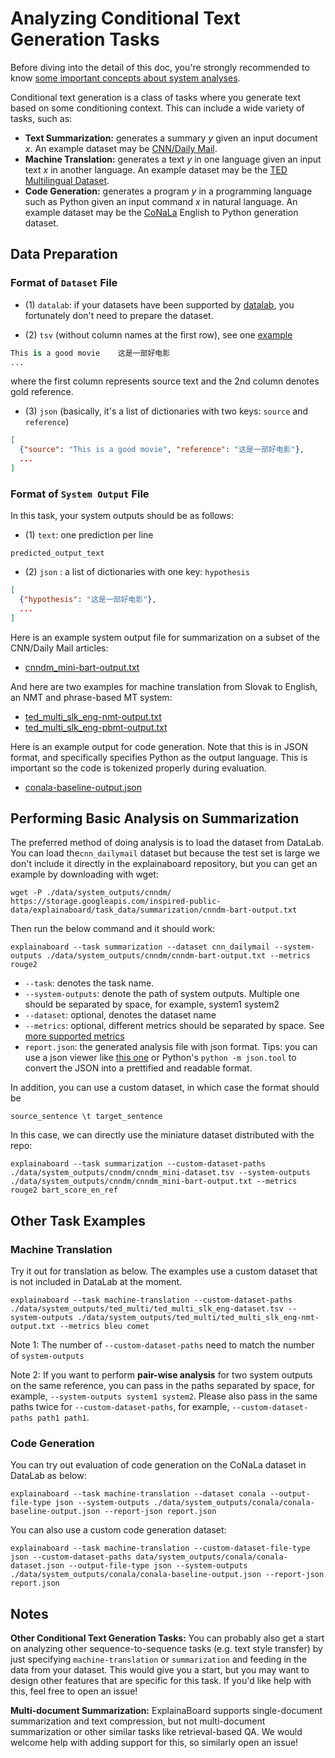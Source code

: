 # Analyzing Conditional Text Generation Tasks

Before diving into the detail of this doc, you're strongly recommended to know [some
important concepts about system analyses](concepts_about_system_analysis.md).

Conditional text generation is a class of tasks where you generate text based on some
conditioning context. This can include a wide variety of tasks, such as:

* **Text Summarization:** generates a summary *y* given an input document *x*.
  An example dataset may be [CNN/Daily Mail](http://datalab.nlpedia.ai/#/normal_dataset/6176883933e51a7edda9dd68/dataset_metadata).
* **Machine Translation:** generates a text *y* in one language given an input text *x*
  in another language.
  An example dataset may be the [TED Multilingual Dataset](https://huggingface.co/datasets/ted_multi).
* **Code Generation:** generates a program *y* in a programming language such as Python
  given an input command *x* in natural language. An example dataset may be the
  [CoNaLa](https://conala-corpus.github.io/) English to Python generation dataset.

## Data Preparation

### Format of `Dataset` File

* (1) `datalab`: if your datasets have been supported by [datalab](https://github.com/ExpressAI/DataLab/tree/main/datasets),
    you fortunately don't need to prepare the dataset.

* (2) `tsv` (without column names at the first row), see one [example](https://github.com/neulab/ExplainaBoard/blob/main/data/system_outputs/cnndm/cnndm_mini-dataset.tsv)

```python
This is a good movie    这是一部好电影
...
```

where the first column represents source text and the 2nd column denotes gold reference.

* (3) `json` (basically, it's a list of dictionaries with two keys: `source` and
  `reference`)

```json
[
  {"source": "This is a good movie", "reference": "这是一部好电影"},
  ...
]
```

### Format of `System Output` File

In this task, your system outputs should be as follows:

* (1) `text`: one prediction per line

```text
predicted_output_text
```

* (2) `json` : a list of dictionaries with one key: `hypothesis`

```json
[
  {"hypothesis": "这是一部好电影"},
  ...
]
```

Here is an example system output file for summarization on a subset of the CNN/Daily
Mail articles:

* [cnndm_mini-bart-output.txt](https://github.com/neulab/ExplainaBoard/blob/main/data/system_outputs/cnndm/cnndm_mini-bart-output.txt)

And here are two examples for machine translation from Slovak to English, an NMT and
phrase-based MT system:

* [ted_multi_slk_eng-nmt-output.txt](https://github.com/neulab/ExplainaBoard/blob/main/data/system_outputs/ted_multi/ted_multi_slk_eng-nmt-output.txt)
* [ted_multi_slk_eng-pbmt-output.txt](https://github.com/neulab/ExplainaBoard/blob/main/data/system_outputs/ted_multi/ted_multi_slk_eng-pbmt-output.txt)

Here is an example output for code generation. Note that this is in JSON format, and
specifically specifies Python as the output language. This is important so the code is
tokenized properly during evaluation.

* [conala-baseline-output.json](https://github.com/neulab/ExplainaBoard/blob/main/data/system_outputs/conala/conala-baseline-output.json)

## Performing Basic Analysis on Summarization

The preferred method of doing analysis is to load the dataset from DataLab.
You can load the`cnn_dailymail` dataset but because the test set is large we don't
include it directly in the explainaboard repository, but you can get an example by
downloading with wget:

```shell
wget -P ./data/system_outputs/cnndm/ https://storage.googleapis.com/inspired-public-data/explainaboard/task_data/summarization/cnndm-bart-output.txt
```

Then run the below command and it should work:

```shell
explainaboard --task summarization --dataset cnn_dailymail --system-outputs ./data/system_outputs/cnndm/cnndm-bart-output.txt --metrics rouge2
```

* `--task`: denotes the task name.
* `--system-outputs`: denote the path of system outputs. Multiple one should be
  separated by space, for example, system1 system2
* `--dataset`: optional, denotes the dataset name
* `--metrics`: optional, different metrics should be separated by space. See
  [more supported metrics](https://github.com/neulab/ExplainaBoard/blob/main/docs/supported_tasks.md#summarization)
* `report.json`: the generated analysis file with json format. Tips: you can use a json
  viewer like [this one](http://jsonviewer.stack.hu/) or Python's `python -m json.tool`
  to convert the JSON into a prettified and readable format.

In addition, you can use a custom dataset, in which case the format should be

```text
source_sentence \t target_sentence
```

In this case, we can directly use the miniature dataset distributed with the repo:

```shell
explainaboard --task summarization --custom-dataset-paths ./data/system_outputs/cnndm/cnndm_mini-dataset.tsv --system-outputs ./data/system_outputs/cnndm/cnndm_mini-bart-output.txt --metrics rouge2 bart_score_en_ref
```

## Other Task Examples

### Machine Translation

Try it out for translation as below. The examples use a custom dataset that is not
included in DataLab at the moment.

```shell
explainaboard --task machine-translation --custom-dataset-paths ./data/system_outputs/ted_multi/ted_multi_slk_eng-dataset.tsv --system-outputs ./data/system_outputs/ted_multi/ted_multi_slk_eng-nmt-output.txt --metrics bleu comet
```

Note 1: The number of `--custom-dataset-paths` need to match the number of `system-outputs`

Note 2: If you want to perform **pair-wise analysis** for two system outputs on the same
reference, you can pass in the paths separated by space, for example,
`--system-outputs system1 system2`. Please also pass in the same paths twice for
`--custom-dataset-paths`, for example, `--custom-dataset-paths path1 path1`.

### Code Generation

You can try out evaluation of code generation on the CoNaLa dataset in DataLab as below:

```shell
explainaboard --task machine-translation --dataset conala --output-file-type json --system-outputs ./data/system_outputs/conala/conala-baseline-output.json --report-json report.json
```

You can also use a custom code generation dataset:

```shell
explainaboard --task machine-translation --custom-dataset-file-type json --custom-dataset-paths data/system_outputs/conala/conala-dataset.json --output-file-type json --system-outputs ./data/system_outputs/conala/conala-baseline-output.json --report-json report.json
```

## Notes

**Other Conditional Text Generation Tasks:** You can probably also get a start on
analyzing other sequence-to-sequence tasks (e.g. text style transfer) by just specifying
`machine-translation` or `summarization` and feeding in the data from your dataset.
This would give you a start, but you may want to design other features that are specific
for this  task. If you'd like help with this, feel free to open an issue!

**Multi-document Summarization:** ExplainaBoard supports single-document summarization
and text compression, but not multi-document summarization or other similar tasks like
retrieval-based QA.  We would welcome help with adding support for this, so similarly
open an issue!
